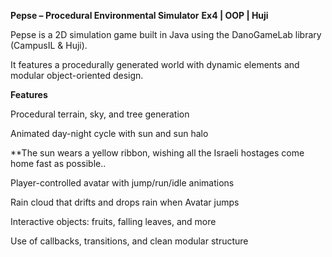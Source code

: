**Pepse – Procedural Environmental Simulator**
**Ex4 | OOP | Huji**

Pepse is a 2D simulation game built in Java using the DanoGameLab library (CampusIL & Huji).

It features a procedurally generated world with dynamic elements and modular object-oriented design.

**Features**

Procedural terrain, sky, and tree generation

Animated day-night cycle with sun and sun halo

**The sun wears a yellow ribbon, wishing all the Israeli hostages come home fast as possible..

Player-controlled avatar with jump/run/idle animations

Rain cloud that drifts and drops rain when Avatar jumps

Interactive objects: fruits, falling leaves, and more

Use of callbacks, transitions, and clean modular structure
